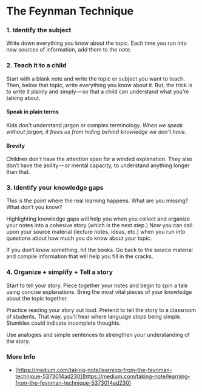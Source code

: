 # The Feynman Technique

### **1. Identify the subject**

Write down everything you know about the topic. Each time you run into new sources of information, add them to the note.

### 2. Teach it to a child

Start with a blank note and write the topic or subject you want to teach. Then, below that topic, write everything you know about it. But, the trick is to write it plainly and simply — so that a child can understand what you’re talking about.

#### Speak in plain terms

Kids don't understand jargon or complex terminology. _When we speak without jargon, it frees us from hiding behind knowledge we don’t have._ 

#### Brevity

Children don't have the attention span for a winded explanation. They also don’t have the ability — or mental capacity, to understand anything longer than that.

### 3. Identify your knowledge gaps

This is the point where the real learning happens. What are you missing? What don’t you know?

Highlighting knowledge gaps will help you when you collect and organize your notes into a cohesive story \(which is the next step.\) Now you can call upon your source material \(lecture notes, ideas, etc.\) when you run into questions about how much you do know about your topic.

If you don’t know something, hit the books. Go back to the source material and compile information that will help you fill in the cracks.

### 4. Organize + simplify + Tell a story

Start to tell your story. Piece together your notes and begin to spin a tale using concise explanations. Bring the most vital pieces of your knowledge about the topic together.

Practice reading your story out loud. Pretend to tell the story to a classroom of students. That way, you’ll hear where language stops being simple. Stumbles could indicate incomplete thoughts.

Use analogies and simple sentences to strengthen your understanding of the story.



### More Info

* [https://medium.com/taking-note/learning-from-the-feynman-technique-5373014ad230](https://medium.com/taking-note/learning-from-the-feynman-technique-5373014ad230)



